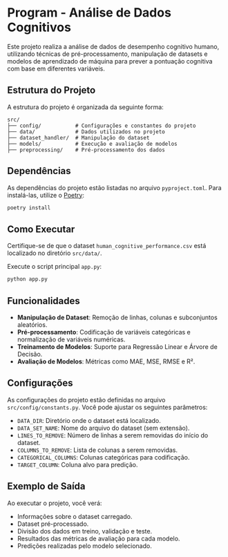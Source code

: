 # Program - Análise de Dados Cognitivos

Este projeto realiza a análise de dados de desempenho cognitivo humano, utilizando técnicas de pré-processamento, manipulação de datasets e modelos de aprendizado de máquina para prever a pontuação cognitiva com base em diferentes variáveis.

## Estrutura do Projeto

A estrutura do projeto é organizada da seguinte forma:
```
src/
├── config/           # Configurações e constantes do projeto
├── data/             # Dados utilizados no projeto
├── dataset_handler/  # Manipulação do dataset
├── models/           # Execução e avaliação de modelos
├── preprocessing/    # Pré-processamento dos dados
```
## Dependências

As dependências do projeto estão listadas no arquivo `pyproject.toml`. Para instalá-las, utilize o [Poetry](https://python-poetry.org/):

```bash
poetry install
```

## Como Executar

Certifique-se de que o dataset `human_cognitive_performance.csv` está localizado no diretório `src/data/`.

Execute o script principal `app.py`:

```bash
python app.py
```

## Funcionalidades

- **Manipulação de Dataset**: Remoção de linhas, colunas e subconjuntos aleatórios.
- **Pré-processamento**: Codificação de variáveis categóricas e normalização de variáveis numéricas.
- **Treinamento de Modelos**: Suporte para Regressão Linear e Árvore de Decisão.
- **Avaliação de Modelos**: Métricas como MAE, MSE, RMSE e R².

## Configurações

As configurações do projeto estão definidas no arquivo `src/config/constants.py`. Você pode ajustar os seguintes parâmetros:

- `DATA_DIR`: Diretório onde o dataset está localizado.
- `DATA_SET_NAME`: Nome do arquivo do dataset (sem extensão).
- `LINES_TO_REMOVE`: Número de linhas a serem removidas do início do dataset.
- `COLUMNS_TO_REMOVE`: Lista de colunas a serem removidas.
- `CATEGORICAL_COLUMNS`: Colunas categóricas para codificação.
- `TARGET_COLUMN`: Coluna alvo para predição.

## Exemplo de Saída

Ao executar o projeto, você verá:

- Informações sobre o dataset carregado.
- Dataset pré-processado.
- Divisão dos dados em treino, validação e teste.
- Resultados das métricas de avaliação para cada modelo.
- Predições realizadas pelo modelo selecionado.
